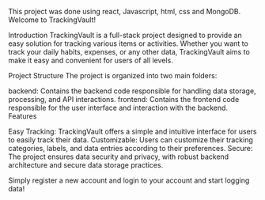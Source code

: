 This project was done using react, Javascript, html, css and MongoDB.
Welcome to TrackingVault!

Introduction
TrackingVault is a full-stack project designed to provide an easy solution for tracking various items or activities. Whether you want to track your daily habits, expenses, or any other data, TrackingVault aims to make it easy and convenient for users of all levels.

Project Structure
The project is organized into two main folders:

backend: Contains the backend code responsible for handling data storage, processing, and API interactions.
frontend: Contains the frontend code responsible for the user interface and interaction with the backend.
Features

Easy Tracking: TrackingVault offers a simple and intuitive interface for users to easily track their data.
Customizable: Users can customize their tracking categories, labels, and data entries according to their preferences.
Secure: The project ensures data security and privacy, with robust backend architecture and secure data storage practices.

Simply register a new account and login to your account and start logging data!